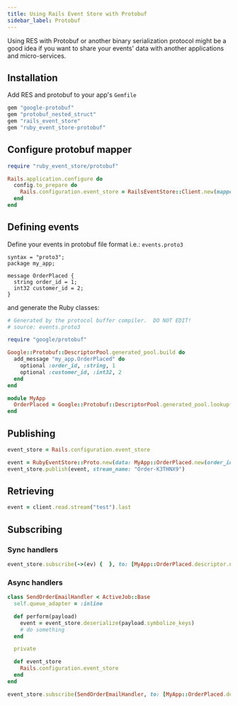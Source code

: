 ```yaml
---
title: Using Rails Event Store with Protobuf
sidebar_label: Protobuf
---
```


Using RES with Protobuf or another binary serialization protocol might be a good idea if you want to share your events' data with another applications and micro-services.

## Installation

Add RES and protobuf to your app's `Gemfile`

```ruby
gem "google-protobuf"
gem "protobuf_nested_struct"
gem "rails_event_store"
gem "ruby_event_store-protobuf"
```

## Configure protobuf mapper

```ruby
require "ruby_event_store/protobuf"

Rails.application.configure do
  config.to_prepare do
    Rails.configuration.event_store = RailsEventStore::Client.new(mapper: RubyEventStore::Mappers::Protobuf.new)
  end
end
```

## Defining events

Define your events in protobuf file format i.e.: `events.proto3`

```
syntax = "proto3";
package my_app;

message OrderPlaced {
  string order_id = 1;
  int32 customer_id = 2;
}
```

and generate the Ruby classes:

```ruby
# Generated by the protocol buffer compiler.  DO NOT EDIT!
# source: events.proto3

require "google/protobuf"

Google::Protobuf::DescriptorPool.generated_pool.build do
  add_message "my_app.OrderPlaced" do
    optional :order_id, :string, 1
    optional :customer_id, :int32, 2
  end
end

module MyApp
  OrderPlaced = Google::Protobuf::DescriptorPool.generated_pool.lookup("my_app.OrderPlaced").msgclass
end
```

## Publishing

```ruby
event_store = Rails.configuration.event_store

event = RubyEventStore::Proto.new(data: MyApp::OrderPlaced.new(order_id: "K3THNX9", customer_id: 123))
event_store.publish(event, stream_name: "Order-K3THNX9")
```

## Retrieving

```ruby
event = client.read.stream("test").last
```

## Subscribing

### Sync handlers

```ruby
event_store.subscribe(->(ev) {  }, to: [MyApp::OrderPlaced.descriptor.name])
```

### Async handlers

```ruby
class SendOrderEmailHandler < ActiveJob::Base
  self.queue_adapter = :inline

  def perform(payload)
    event = event_store.deserialize(payload.symbolize_keys)
    # do something
  end

  private

  def event_store
    Rails.configuration.event_store
  end
end

event_store.subscribe(SendOrderEmailHandler, to: [MyApp::OrderPlaced.descriptor.name])
```
